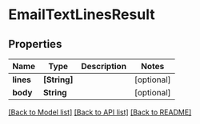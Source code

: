# EmailTextLinesResult

## Properties
Name | Type | Description | Notes
------------ | ------------- | ------------- | -------------
**lines** | **[String]** |  | [optional] 
**body** | **String** |  | [optional] 

[[Back to Model list]](../README#documentation-for-models) [[Back to API list]](../README#documentation-for-api-endpoints) [[Back to README]](../README)



